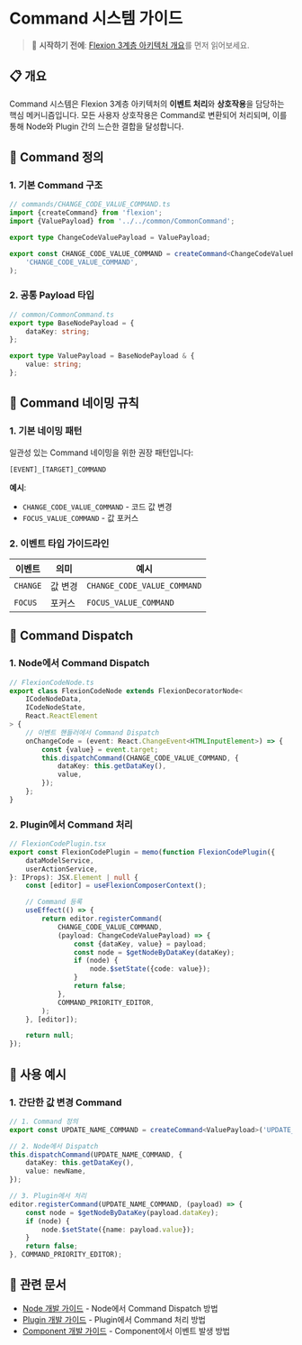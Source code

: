 # Command 시스템 가이드

> 📖 **시작하기 전에**: [Flexion 3계층 아키텍처 개요](./02-architecture-overview.md)를 먼저 읽어보세요.

## 📋 개요

Command 시스템은 Flexion 3계층 아키텍처의 **이벤트 처리**와 **상호작용**을 담당하는 핵심 메커니즘입니다. 모든 사용자 상호작용은 Command로 변환되어 처리되며, 이를 통해 Node와 Plugin 간의 느슨한 결합을 달성합니다.

## 🔧 Command 정의

### 1. 기본 Command 구조

```typescript
// commands/CHANGE_CODE_VALUE_COMMAND.ts
import {createCommand} from 'flexion';
import {ValuePayload} from '../../common/CommonCommand';

export type ChangeCodeValuePayload = ValuePayload;

export const CHANGE_CODE_VALUE_COMMAND = createCommand<ChangeCodeValuePayload>(
    'CHANGE_CODE_VALUE_COMMAND',
);
```

### 2. 공통 Payload 타입

```typescript
// common/CommonCommand.ts
export type BaseNodePayload = {
    dataKey: string;
};

export type ValuePayload = BaseNodePayload & {
    value: string;
};
```

## 🎯 Command 네이밍 규칙

### 1. 기본 네이밍 패턴

일관성 있는 Command 네이밍을 위한 권장 패턴입니다:

```
[EVENT]_[TARGET]_COMMAND
```

**예시**:
- `CHANGE_CODE_VALUE_COMMAND` - 코드 값 변경
- `FOCUS_VALUE_COMMAND` - 값 포커스

### 2. 이벤트 타입 가이드라인

| 이벤트 | 의미 | 예시 |
|------|------|------|
| `CHANGE` | 값 변경 | `CHANGE_CODE_VALUE_COMMAND` |
| `FOCUS` | 포커스 | `FOCUS_VALUE_COMMAND` |


## 🔄 Command Dispatch

### 1. Node에서 Command Dispatch

```typescript
// FlexionCodeNode.ts
export class FlexionCodeNode extends FlexionDecoratorNode<
    ICodeNodeData,
    ICodeNodeState,
    React.ReactElement
> {
    // 이벤트 핸들러에서 Command Dispatch
    onChangeCode = (event: React.ChangeEvent<HTMLInputElement>) => {
        const {value} = event.target;
        this.dispatchCommand(CHANGE_CODE_VALUE_COMMAND, {
            dataKey: this.getDataKey(),
            value,
        });
    };
}
```

### 2. Plugin에서 Command 처리

```typescript
// FlexionCodePlugin.tsx
export const FlexionCodePlugin = memo(function FlexionCodePlugin({
    dataModelService,
    userActionService,
}: IProps): JSX.Element | null {
    const [editor] = useFlexionComposerContext();

    // Command 등록
    useEffect(() => {
        return editor.registerCommand(
            CHANGE_CODE_VALUE_COMMAND,
            (payload: ChangeCodeValuePayload) => {
                const {dataKey, value} = payload;
                const node = $getNodeByDataKey(dataKey);
                if (node) {
                    node.$setState({code: value});
                }
                return false;
            },
            COMMAND_PRIORITY_EDITOR,
        );
    }, [editor]);

    return null;
});
```

## 📝 사용 예시

### 1. 간단한 값 변경 Command

```typescript
// 1. Command 정의
export const UPDATE_NAME_COMMAND = createCommand<ValuePayload>('UPDATE_NAME_COMMAND');

// 2. Node에서 Dispatch
this.dispatchCommand(UPDATE_NAME_COMMAND, {
    dataKey: this.getDataKey(),
    value: newName,
});

// 3. Plugin에서 처리
editor.registerCommand(UPDATE_NAME_COMMAND, (payload) => {
    const node = $getNodeByDataKey(payload.dataKey);
    if (node) {
        node.$setState({name: payload.value});
    }
    return false;
}, COMMAND_PRIORITY_EDITOR);
```

## 🔗 관련 문서

- [Node 개발 가이드](./04-node-development.md) - Node에서 Command Dispatch 방법
- [Plugin 개발 가이드](./07-plugin-development.md) - Plugin에서 Command 처리 방법
- [Component 개발 가이드](./05-component-development.md) - Component에서 이벤트 발생 방법
